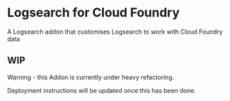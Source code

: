 # Logsearch for Cloud Foundry

A Logsearch addon that customises Logsearch to work with Cloud Foundry data

## WIP ##

Warning - this Addon is currently under heavy refactoring.  

Deployment instructions will be updated once this has been done.
